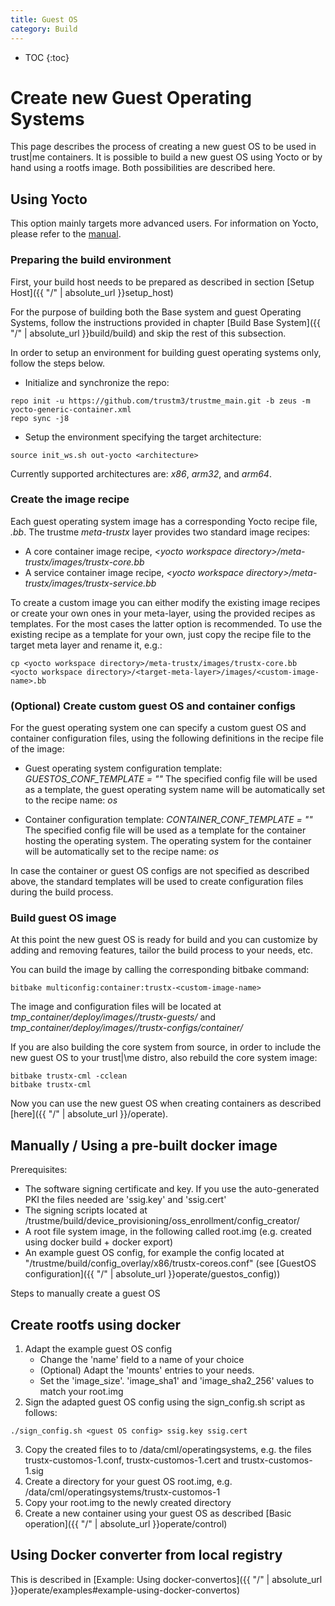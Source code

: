 ```yaml
---
title: Guest OS
category: Build
---
```

- TOC
{:toc}

# Create new Guest Operating Systems

This page describes the process of creating a new guest OS to be used in trust\|me containers.
It is possible to build a new guest OS using Yocto or by hand using a rootfs image. Both possibilities are described here.

## Using Yocto

This option mainly targets more advanced users. For information on Yocto, please refer to the [manual](https://www.yoctoproject.org/docs/current/mega-manual/mega-manual.html).  

### Preparing the build environment

First, your build host needs to be prepared as described in section [Setup Host]({{ "/" | absolute_url }}setup_host)

For the purpose of building both the Base system and guest Operating Systems, follow the instructions provided in chapter [Build Base System]({{ "/" | absolute_url }}build/build) and skip the rest of this subsection.

In order to setup an environment for building guest operating systems only, follow the steps below.

* Initialize and synchronize the repo:

```
repo init -u https://github.com/trustm3/trustme_main.git -b zeus -m yocto-generic-container.xml
repo sync -j8
```

* Setup the environment specifying the target architecture:

```
source init_ws.sh out-yocto <architecture>
```
Currently supported architectures are: *x86*, *arm32*, and *arm64*.


### Create the image recipe

Each guest operating system image has a corresponding Yocto recipe file, *<custom-image-name>.bb*. The trustme *meta-trustx* layer provides two standard image recipes:

* A core container image recipe, *\<yocto workspace directory\>/meta-trustx/images/trustx-core.bb*
* A service container image recipe, *\<yocto workspace directory\>/meta-trustx/images/trustx-service.bb*

To create a custom image you can either modify the existing image recipes or create your own ones in your meta-layer, using the provided recipes as templates. For the most cases the latter option is recommended. To use the existing recipe as a template for your own, just copy the recipe file to the target meta layer and rename it, e.g.:

```
cp <yocto workspace directory>/meta-trustx/images/trustx-core.bb <yocto workspace directory>/<target-meta-layer>/images/<custom-image-name>.bb
```

### (Optional) Create custom guest OS and container configs

For the guest operating system one can specify a custom guest OS and container configuration files, using the following definitions in the recipe file of the image:

* Guest operating system configuration template: *GUESTOS_CONF_TEMPLATE = "<path-to-config-file>"*
The specified config file will be used as a template, the guest operating system name will be automatically set to the recipe name: *<custom-image-name>os*

* Container configuration template: *CONTAINER_CONF_TEMPLATE = "<path-to-config-file>"*
The specified config file will be used as a template for the container hosting the operating system. The operating system for the container will be automatically set to the recipe name: *<custom-image-name>os*

In case the container or guest OS configs are not specified as described above, the standard templates will be used to create configuration files during the build process.

### Build guest OS image

At this point the new guest OS is ready for build and you can customize by adding and removing features, tailor the build process to your needs, etc.

You can build the image by calling the corresponding bitbake command:

```
bitbake multiconfig:container:trustx-<custom-image-name>
```

The image and configuration files will be located at *tmp_container/deploy/images/<architecture>/trustx-guests/* and *tmp_container/deploy/images/<architecture>/trustx-configs/container/*

If you are also building the core system from source, in order to include the new guest OS to your trust|\me distro, also rebuild the core system image:
```
bitbake trustx-cml -cclean
bitbake trustx-cml
```

Now you can use the new guest OS when creating containers as described [here]({{ "/" | absolute_url }}/operate).

## Manually / Using a pre-built docker image
Prerequisites:
* The software signing certificate and key. If you use the auto-generated PKI the files needed are 'ssig.key' and 'ssig.cert'
* The signing scripts located at <yocto workspace directory>/trustme/build/device_provisioning/oss_enrollment/config_creator/
* A root file system image, in the following called root.img (e.g. created using docker build + docker export)
* An example guest OS config, for example the config located at "<yocto workspace directory>/trustme/build/config_overlay/x86/trustx-coreos.conf" (see [GuestOS configuration]({{ "/" | absolute_url }}operate/guestos_config))

Steps to manually create a guest OS

## Create rootfs using docker
1. Adapt the example guest OS config
	* Change the 'name' field to a name of your choice
	* (Optional) Adapt the 'mounts' entries to your needs.
	* Set the 'image_size'. 'image_sha1' and 'image_sha2_256' values to match your root.img
2. Sign the adapted guest OS config using the sign_config.sh script as follows:
```
./sign_config.sh <guest OS config> ssig.key ssig.cert
```
3. Copy the created files to to /data/cml/operatingsystems, e.g. the files trustx-customos-1.conf, trustx-customos-1.cert and trustx-customos-1.sig
4. Create a directory for your guest OS root.img, e.g. /data/cml/operatingsystems/trustx-customos-1
5. Copy your root.img to the newly created directory
6. Create a new container using your guest OS as described [Basic operation]({{ "/" | absolute_url }}operate/control)

## Using Docker converter from local registry
This is described in [Example: Using docker-convertos]({{ "/" | absolute_url }}operate/examples#example-using-docker-convertos)
